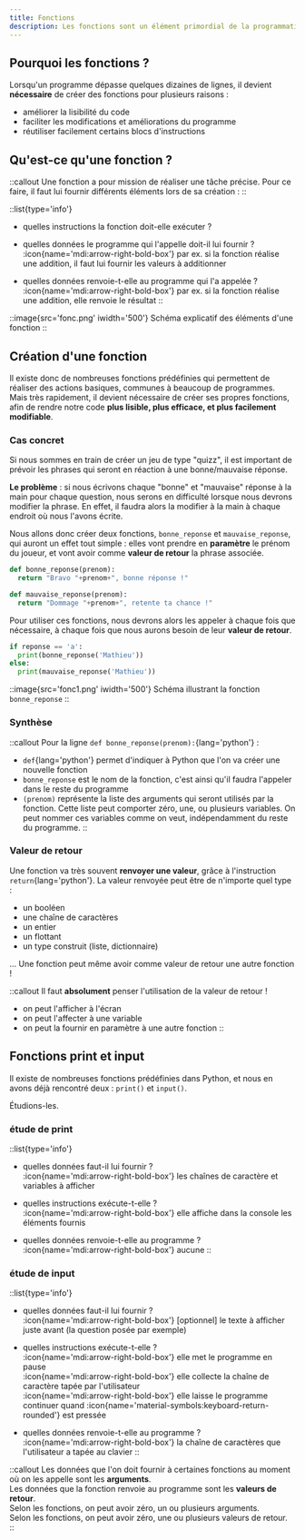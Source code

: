 ```yaml
---
title: Fonctions
description: Les fonctions sont un élément primordial de la programmation, en Python comme dans quasi tous les langages.
---
```


## Pourquoi les fonctions ?
Lorsqu'un programme dépasse quelques dizaines de lignes, il devient **nécessaire** de créer des fonctions pour plusieurs raisons :
- améliorer la lisibilité du code 
- faciliter les modifications et améliorations du programme
- réutiliser facilement certains blocs d'instructions

## Qu'est-ce qu'une fonction ?
::callout
Une fonction a pour mission de réaliser une tâche précise. Pour ce faire, il faut lui fournir différents éléments lors de sa création :
::

::list{type='info'}
- quelles instructions la fonction doit-elle exécuter ?  

- quelles données le programme qui l'appelle doit-il lui fournir ?  
:icon{name='mdi:arrow-right-bold-box'} par ex. si la fonction réalise une addition, il faut lui fournir les valeurs à additionner
- quelles données renvoie-t-elle au programme qui l'a appelée ?  
:icon{name='mdi:arrow-right-bold-box'} par ex. si la fonction réalise une addition, elle renvoie le résultat
::


::image{src='fonc.png' iwidth='500'}
Schéma explicatif des éléments d'une fonction
::

## Création d'une fonction
Il existe donc de nombreuses fonctions prédéfinies qui permettent de réaliser des actions basiques, communes à beaucoup de programmes.  
Mais très rapidement, il devient nécessaire de créer ses propres fonctions, afin de rendre notre code **plus lisible, plus efficace, et plus facilement modifiable**.

### Cas concret
Si nous sommes en train de créer un jeu de type "quizz", il est important de prévoir les phrases qui seront en réaction à une bonne/mauvaise réponse.

**Le problème** : si nous écrivons chaque "bonne" et "mauvaise" réponse à la main pour chaque question, nous serons en difficulté lorsque nous devrons modifier la phrase. En effet, il faudra alors la modifier à la main à chaque endroit où nous l'avons écrite.

Nous allons donc créer deux fonctions, `bonne_reponse` et `mauvaise_reponse`, qui auront un effet tout simple : elles vont prendre en **paramètre** le prénom du joueur, et vont avoir comme **valeur de retour** la phrase associée.

```python [exemple.py]
def bonne_reponse(prenom):
  return "Bravo "+prenom+", bonne réponse !"

def mauvaise_reponse(prenom):
  return "Dommage "+prenom+", retente ta chance !"
```

Pour utiliser ces fonctions, nous devrons alors les appeler à chaque fois que nécessaire, à chaque fois que nous aurons besoin de leur **valeur de retour**.

```py [exemple]
if reponse == 'a':
  print(bonne_reponse('Mathieu'))
else:
  print(mauvaise_reponse('Mathieu'))
```

::image{src='fonc1.png' iwidth='500'}
Schéma illustrant la fonction `bonne_reponse`
::

### Synthèse

::callout
Pour la ligne `def bonne_reponse(prenom):`{lang='python'} :
- `def`{lang='python'} permet d'indiquer à Python que l'on va créer une nouvelle fonction
- `bonne_reponse` est le nom de la fonction, c'est ainsi qu'il faudra l'appeler dans le reste du programme
- `(prenom)` représente la liste des arguments qui seront utilisés par la fonction. Cette liste peut comporter zéro, une, ou plusieurs variables. On peut nommer ces variables comme on veut, indépendamment du reste du programme.
::


### Valeur de retour
Une fonction va très souvent **renvoyer une valeur**, grâce à l'instruction `return`{lang='python'}. La valeur renvoyée peut être de n'importe quel type :
- un booléen
- une chaîne de caractères
- un entier
- un flottant
- un type construit (liste, dictionnaire)

... Une fonction peut même avoir comme valeur de retour une autre fonction !

::callout
Il faut **absolument** penser l'utilisation de la valeur de retour !
- on peut l'afficher à l'écran
- on peut l'affecter à une variable
- on peut la fournir en paramètre à une autre fonction
::

## Fonctions print et input

Il existe de nombreuses fonctions prédéfinies dans Python, et nous en avons déjà rencontré deux : `print()` et `input()`.

Étudions-les.

### étude de print

::list{type='info'}
- quelles données faut-il lui fournir ?  
:icon{name='mdi:arrow-right-bold-box'} les chaînes de caractère et variables à afficher

- quelles instructions exécute-t-elle ?  
:icon{name='mdi:arrow-right-bold-box'} elle affiche dans la console les éléments fournis

- quelles données renvoie-t-elle au programme ?  
:icon{name='mdi:arrow-right-bold-box'} aucune
::

### étude de input

::list{type='info'}
- quelles données faut-il lui fournir ?  
:icon{name='mdi:arrow-right-bold-box'} [optionnel] le texte à afficher juste avant (la question posée par exemple)

- quelles instructions exécute-t-elle ?  
:icon{name='mdi:arrow-right-bold-box'} elle met le programme en pause    
:icon{name='mdi:arrow-right-bold-box'} elle collecte la chaîne de caractère tapée par l'utilisateur  
:icon{name='mdi:arrow-right-bold-box'} elle laisse le programme continuer quand :icon{name='material-symbols:keyboard-return-rounded'} est pressée  

- quelles données renvoie-t-elle au programme ?  
:icon{name='mdi:arrow-right-bold-box'} la chaîne de caractères que l'utilisateur a tapée au clavier 
::

::callout
Les données que l'on doit fournir à certaines fonctions au moment où on les appelle sont les __arguments__.  
Les données que la fonction renvoie au programme sont les __valeurs de retour__.  
Selon les fonctions, on peut avoir zéro, un ou plusieurs arguments.  
Selon les fonctions, on peut avoir zéro, une ou plusieurs valeurs de retour.  
::

